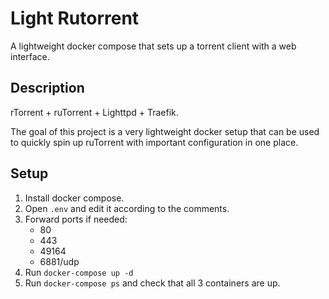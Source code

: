 # Light Rutorrent

A lightweight docker compose that sets up a torrent client with a web interface.

## Description

rTorrent + ruTorrent + Lighttpd + Traefik.

The goal of this project is a very lightweight docker setup that can be used to quickly spin up ruTorrent with important configuration in one place.

## Setup

1. Install docker compose.
1. Open `.env` and edit it according to the comments.
1. Forward ports if needed:
    - 80
    - 443
    - 49164
    - 6881/udp
1. Run `docker-compose up -d`
1. Run `docker-compose ps` and check that all 3 containers are up.
